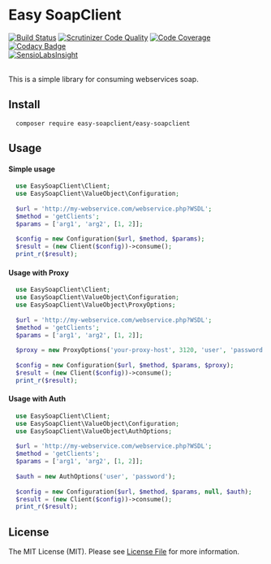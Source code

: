 # Easy SoapClient

[![Build Status](https://travis-ci.org/Thomas-Matheus/easy-soapclient.svg?branch=master)](https://travis-ci.org/Thomas-Matheus/easy-soapclient) [![Scrutinizer Code Quality](https://scrutinizer-ci.com/g/Thomas-Matheus/easy-soapclient/badges/quality-score.png?b=master)](https://scrutinizer-ci.com/g/Thomas-Matheus/easy-soapclient/?branch=master) [![Code Coverage](https://scrutinizer-ci.com/g/Thomas-Matheus/easy-soapclient/badges/coverage.png?b=master)](https://scrutinizer-ci.com/g/Thomas-Matheus/easy-soapclient/?branch=master) [![Codacy Badge](https://api.codacy.com/project/badge/Grade/7090e5cdd4cf4e92971995ff672eb122)](https://www.codacy.com/app/Thomas-Matheus/easy-soapclient?utm_source=github.com&utm_medium=referral&utm_content=Thomas-Matheus/easy-soapclient&utm_campaign=badger)
<br>
[![SensioLabsInsight](https://insight.sensiolabs.com/projects/ba7fc8d5-2156-480c-817c-ed89c13b61ea/big.png)](https://insight.sensiolabs.com/projects/ba7fc8d5-2156-480c-817c-ed89c13b61ea)

<br>
This is a simple library for consuming webservices soap.

## Install
```composer
  composer require easy-soapclient/easy-soapclient
```
## Usage

#### Simple usage
```php
  use EasySoapClient\Client;
  use EasySoapClient\ValueObject\Configuration;
  
  $url = 'http://my-webservice.com/webservice.php?WSDL';
  $method = 'getClients';
  $params = ['arg1', 'arg2', [1, 2]];
  
  $config = new Configuration($url, $method, $params);
  $result = (new Client($config))->consume();
  print_r($result);
```

#### Usage with Proxy

```php
  use EasySoapClient\Client;
  use EasySoapClient\ValueObject\Configuration;
  use EasySoapClient\ValueObject\ProxyOptions;
  
  $url = 'http://my-webservice.com/webservice.php?WSDL';
  $method = 'getClients';
  $params = ['arg1', 'arg2', [1, 2]];
  
  $proxy = new ProxyOptions('your-proxy-host', 3120, 'user', 'password');
  
  $config = new Configuration($url, $method, $params, $proxy);
  $result = (new Client($config))->consume();
  print_r($result);
```

#### Usage with Auth

```php
  use EasySoapClient\Client;
  use EasySoapClient\ValueObject\Configuration;
  use EasySoapClient\ValueObject\AuthOptions;
  
  $url = 'http://my-webservice.com/webservice.php?WSDL';
  $method = 'getClients';
  $params = ['arg1', 'arg2', [1, 2]];
  
  $auth = new AuthOptions('user', 'password');
  
  $config = new Configuration($url, $method, $params, null, $auth);
  $result = (new Client($config))->consume();
  print_r($result);
```

## License

The MIT License (MIT). Please see [License File](https://github.com/Thomas-Matheus/easy-soapclient/blob/master/LICENSE) for more information.
